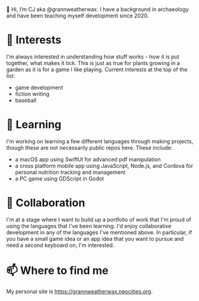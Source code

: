 👋 Hi, I’m CJ aka @grannweatherwax. I have a background in archaeology and have been teaching myself development since 2020. 
# 👀 Interests
I'm always interested in understanding how stuff works - how it is put together, what makes it tick. This is just as true for plants growing in a garden as it is for a game I like playing. 
Current interests at the top of the list:
- game development
- fiction writing
- baseball

# 🌱 Learning 
I'm working on learning a few different languages through making projects, though these are not necessarily public repos here. 
These include:
- a macOS app using SwiftUI for advanced pdf manipulation
- a cross platform mobile app using JavaScript, Node.js, and Cordova for personal nutrition tracking and management
- a PC game using GDScript in Godot

# 💞️ Collaboration
I'm at a stage where I want to build up a portfolio of work that I'm proud of using the languages that I've been learning. I'd enjoy collaborative development in any of the languages I've mentioned above. 
In particular, if you have a small game idea or an app idea that you want to pursue and need a second keyboard on, I'm interested. 

# 📫 Where to find me
My personal site is https://grannweatherwax.neocities.org. 

<!---
grannweatherwax/grannweatherwax is a ✨ special ✨ repository because its `README.md` (this file) appears on your GitHub profile.
You can click the Preview link to take a look at your changes.
--->
